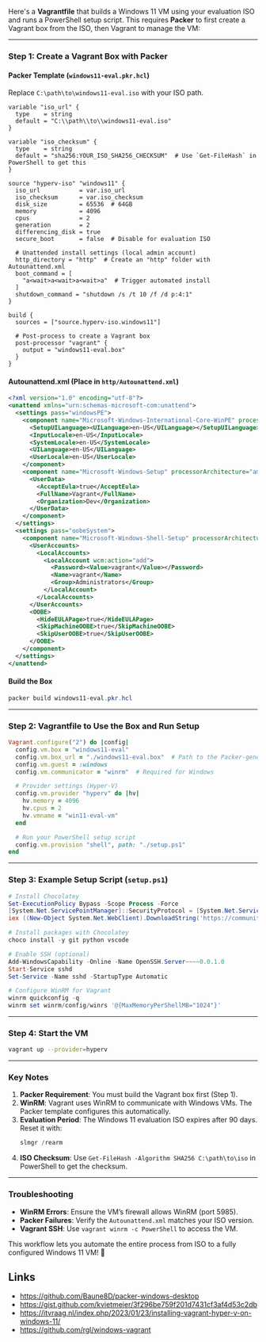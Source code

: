 Here's a **Vagrantfile** that builds a Windows 11 VM using your evaluation ISO and runs a PowerShell setup script. This requires **Packer** to first create a Vagrant box from the ISO, then Vagrant to manage the VM:

---

### **Step 1: Create a Vagrant Box with Packer**
#### **Packer Template (`windows11-eval.pkr.hcl`)**  
Replace `C:\path\to\windows11-eval.iso` with your ISO path.  
```hcl
variable "iso_url" {
  type    = string
  default = "C:\\path\\to\\windows11-eval.iso"
}

variable "iso_checksum" {
  type    = string
  default = "sha256:YOUR_ISO_SHA256_CHECKSUM"  # Use `Get-FileHash` in PowerShell to get this
}

source "hyperv-iso" "windows11" {
  iso_url           = var.iso_url
  iso_checksum      = var.iso_checksum
  disk_size         = 65536  # 64GB
  memory            = 4096
  cpus              = 2
  generation        = 2
  differencing_disk = true
  secure_boot       = false  # Disable for evaluation ISO

  # Unattended install settings (local admin account)
  http_directory = "http"  # Create an "http" folder with Autounattend.xml
  boot_command = [
    "a<wait>a<wait>a<wait>a"  # Trigger automated install
  ]
  shutdown_command = "shutdown /s /t 10 /f /d p:4:1"
}

build {
  sources = ["source.hyperv-iso.windows11"]

  # Post-process to create a Vagrant box
  post-processor "vagrant" {
    output = "windows11-eval.box"
  }
}
```

#### **Autounattend.xml** (Place in `http/Autounattend.xml`)  
```xml
<?xml version="1.0" encoding="utf-8"?>
<unattend xmlns="urn:schemas-microsoft-com:unattend">
  <settings pass="windowsPE">
    <component name="Microsoft-Windows-International-Core-WinPE" processorArchitecture="amd64" publicKeyToken="31bf3856ad364e35" language="neutral" versionScope="nonSxS">
      <SetupUILanguage><UILanguage>en-US</UILanguage></SetupUILanguage>
      <InputLocale>en-US</InputLocale>
      <SystemLocale>en-US</SystemLocale>
      <UILanguage>en-US</UILanguage>
      <UserLocale>en-US</UserLocale>
    </component>
    <component name="Microsoft-Windows-Setup" processorArchitecture="amd64" publicKeyToken="31bf3856ad364e35" language="neutral" versionScope="nonSxS">
      <UserData>
        <AcceptEula>true</AcceptEula>
        <FullName>Vagrant</FullName>
        <Organization>Dev</Organization>
      </UserData>
    </component>
  </settings>
  <settings pass="oobeSystem">
    <component name="Microsoft-Windows-Shell-Setup" processorArchitecture="amd64" publicKeyToken="31bf3856ad364e35" language="neutral" versionScope="nonSxS">
      <UserAccounts>
        <LocalAccounts>
          <LocalAccount wcm:action="add">
            <Password><Value>vagrant</Value></Password>
            <Name>vagrant</Name>
            <Group>Administrators</Group>
          </LocalAccount>
        </LocalAccounts>
      </UserAccounts>
      <OOBE>
        <HideEULAPage>true</HideEULAPage>
        <SkipMachineOOBE>true</SkipMachineOOBE>
        <SkipUserOOBE>true</SkipUserOOBE>
      </OOBE>
    </component>
  </settings>
</unattend>
```

#### **Build the Box**  
```powershell
packer build windows11-eval.pkr.hcl
```

---

### **Step 2: Vagrantfile to Use the Box and Run Setup**
```ruby
Vagrant.configure("2") do |config|
  config.vm.box = "windows11-eval"
  config.vm.box_url = "./windows11-eval.box"  # Path to the Packer-generated box
  config.vm.guest = :windows
  config.vm.communicator = "winrm"  # Required for Windows

  # Provider settings (Hyper-V)
  config.vm.provider "hyperv" do |hv|
    hv.memory = 4096
    hv.cpus = 2
    hv.vmname = "win11-eval-vm"
  end

  # Run your PowerShell setup script
  config.vm.provision "shell", path: "./setup.ps1"
end
```

---

### **Step 3: Example Setup Script (`setup.ps1`)**  
```powershell
# Install Chocolatey
Set-ExecutionPolicy Bypass -Scope Process -Force
[System.Net.ServicePointManager]::SecurityProtocol = [System.Net.ServicePointManager]::SecurityProtocol -bor 3072
iex ((New-Object System.Net.WebClient).DownloadString('https://community.chocolatey.org/install.ps1'))

# Install packages with Chocolatey
choco install -y git python vscode

# Enable SSH (optional)
Add-WindowsCapability -Online -Name OpenSSH.Server~~~~0.0.1.0
Start-Service sshd
Set-Service -Name sshd -StartupType Automatic

# Configure WinRM for Vagrant
winrm quickconfig -q
winrm set winrm/config/winrs '@{MaxMemoryPerShellMB="1024"}'
```

---

### **Step 4: Start the VM**  
```bash
vagrant up --provider=hyperv
```

---

### **Key Notes**  
1. **Packer Requirement**: You must build the Vagrant box first (Step 1).  
2. **WinRM**: Vagrant uses WinRM to communicate with Windows VMs. The Packer template configures this automatically.  
3. **Evaluation Period**: The Windows 11 evaluation ISO expires after 90 days. Reset it with:  
   ```powershell
   slmgr /rearm
   ```
4. **ISO Checksum**: Use `Get-FileHash -Algorithm SHA256 C:\path\to\iso` in PowerShell to get the checksum.  

---

### **Troubleshooting**  
- **WinRM Errors**: Ensure the VM’s firewall allows WinRM (port 5985).  
- **Packer Failures**: Verify the `Autounattend.xml` matches your ISO version.  
- **Vagrant SSH**: Use `vagrant winrm -c PowerShell` to access the VM.  

This workflow lets you automate the entire process from ISO to a fully configured Windows 11 VM! 🚀


## Links

* https://github.com/Baune8D/packer-windows-desktop
* https://gist.github.com/kvietmeier/3f296be759f201d7431cf3af4d53c2db
* https://itvraag.nl/index.php/2023/01/23/installing-vagrant-hyper-v-on-windows-11/
* https://github.com/rgl/windows-vagrant

